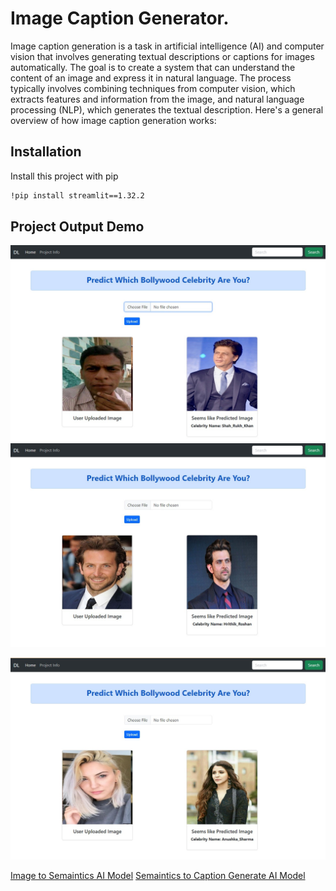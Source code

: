 # Image Caption Generator.

Image caption generation is a task in artificial intelligence (AI) and computer vision that involves generating textual descriptions or captions for images automatically. The goal is to create a system that can understand the content of an image and express it in natural language. The process typically involves combining techniques from computer vision, which extracts features and information from the image, and natural language processing (NLP), which generates the textual description. Here's a general overview of how image caption generation works:



## Installation

Install this project with pip

```bash
!pip install streamlit==1.32.2
```

## Project Output Demo

![Test Image 1](https://github.com/alaminbhuyan/Which-Bollywood-Celebrity-Are-You_/blob/master/img/Screenshot_1.jpg?raw=true)
![Test Image 2](https://github.com/alaminbhuyan/Which-Bollywood-Celebrity-Are-You_/blob/master/img/Screenshot_2.jpg?raw=true)

![Test Image 3](https://github.com/alaminbhuyan/Which-Bollywood-Celebrity-Are-You_/blob/master/img/Screenshot_3.jpg?raw=true)

[Image to Semaintics AI Model](https://huggingface.co/Salesforce/blip-image-captioning-large)
[Semaintics to Caption Generate AI Model](https://huggingface.co/mistralai/Mixtral-8x7B-Instruct-v0.1)
